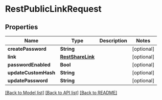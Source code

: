 # RestPublicLinkRequest

## Properties
Name | Type | Description | Notes
------------ | ------------- | ------------- | -------------
**createPassword** | **String** |  | [optional] 
**link** | [**RestShareLink**](RestShareLink.md) |  | [optional] 
**passwordEnabled** | **Bool** |  | [optional] 
**updateCustomHash** | **String** |  | [optional] 
**updatePassword** | **String** |  | [optional] 

[[Back to Model list]](../README.md#documentation-for-models) [[Back to API list]](../README.md#documentation-for-api-endpoints) [[Back to README]](../README.md)


